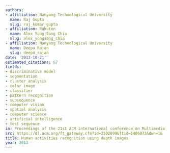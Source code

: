 ```yaml
---
authors:
- affiliation: Nanyang Technological University
  name: Raj Gupta
  slug: raj_kumar_gupta
- affiliation: Rakuten
  name: Alex Yong-Sang Chia
  slug: alex_yongsang_chia
- affiliation: Nanyang Technological University
  name: Deepu Rajan
  slug: deepu_rajan
date: '2013-10-21'
estimated_citations: 67
fields:
- discriminative model
- segmentation
- cluster analysis
- color image
- classifier
- pattern recognition
- subsequence
- computer vision
- spatial analysis
- computer science
- artificial intelligence
- test sequence
in: Proceedings of the 21st ACM international conference on Multimedia
src: https://dl.acm.org/ft_gateway.cfm?id=2502099&ftid=1406073&dwn=1&
title: Human activities recognition using depth images
year: 2013
---
```

